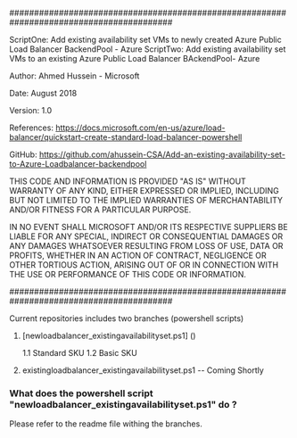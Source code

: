  
#########################################################################################

 ScriptOne: Add existing availability set VMs to newly created Azure Public Load Balancer BackendPool - Azure
 ScriptTwo: Add existing availability set VMs to an existing Azure Public Load Balancer BAckendPool- Azure

 Author: Ahmed Hussein - Microsoft 
 
 Date: August 2018
 
 Version: 1.0
 
 References: https://docs.microsoft.com/en-us/azure/load-balancer/quickstart-create-standard-load-balancer-powershell
 
 GitHub: https://github.com/ahussein-CSA/Add-an-existing-availability-set-to-Azure-Loadbalancer-backendpool

 THIS CODE AND INFORMATION IS PROVIDED "AS IS" WITHOUT WARRANTY OF
 ANY KIND, EITHER EXPRESSED OR IMPLIED, INCLUDING BUT NOT LIMITED TO
 THE IMPLIED WARRANTIES OF MERCHANTABILITY AND/OR FITNESS FOR A
 PARTICULAR PURPOSE.

 IN NO EVENT SHALL MICROSOFT AND/OR ITS RESPECTIVE SUPPLIERS BE
 LIABLE FOR ANY SPECIAL, INDIRECT OR CONSEQUENTIAL DAMAGES OR ANY
 DAMAGES WHATSOEVER RESULTING FROM LOSS OF USE, DATA OR PROFITS,
 WHETHER IN AN ACTION OF CONTRACT, NEGLIGENCE OR OTHER TORTIOUS
 ACTION, ARISING OUT OF OR IN CONNECTION WITH THE USE OR PERFORMANCE
 OF THIS CODE OR INFORMATION.


#########################################################################################

Current repositories includes two branches (powershell scripts)

1. [newloadbalancer_existingavailabilityset.ps1] ()
    
    1.1 Standard SKU
    1.2 Basic SKU
    
2. existingloadbalancer_existingavailabilityset.ps1 -- Coming Shortly

### What does the powershell script "newloadbalancer_existingavailabilityset.ps1" do ? 

Please refer to the readme file withing the branches.
